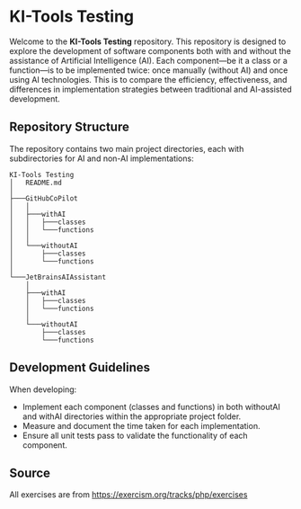 # KI-Tools Testing

Welcome to the **KI-Tools Testing** repository. This repository is designed to explore the development of software components both with and without the assistance of Artificial Intelligence (AI). Each component—be it a class or a function—is to be implemented twice: once manually (without AI) and once using AI technologies. This is to compare the efficiency, effectiveness, and differences in implementation strategies between traditional and AI-assisted development.

## Repository Structure

The repository contains two main project directories, each with subdirectories for AI and non-AI implementations:


```
KI-Tools Testing
│   README.md
│
├───GitHubCoPilot
│   │
│   ├───withAI
│   │   ├───classes
│   │   └───functions
│   │
│   └───withoutAI
│       ├───classes
│       └───functions
│   
└───JetBrainsAIAssistant
    │
    ├───withAI
    │   ├───classes
    │   └───functions
    │
    └───withoutAI
        ├───classes
        └───functions
```

## Development Guidelines

When developing:

- Implement each component (classes and functions) in both withoutAI and withAI directories within the appropriate project folder.
- Measure and document the time taken for each implementation.
- Ensure all unit tests pass to validate the functionality of each component.

## Source
All exercises are from https://exercism.org/tracks/php/exercises
